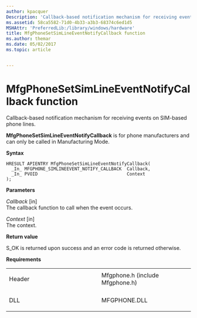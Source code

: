 ```yaml
---
author: kpacquer
Description: 'Callback-based notification mechanism for receiving events on SIM-based phone lines.'
ms.assetid: 58ca5582-71d0-4b33-a3b3-68374c6ed1d5
MSHAttr: 'PreferredLib:/library/windows/hardware'
title: MfgPhoneSetSimLineEventNotifyCallback function
ms.author: themar
ms.date: 05/02/2017
ms.topic: article


---
```


# MfgPhoneSetSimLineEventNotifyCallback function


Callback-based notification mechanism for receiving events on SIM-based phone lines.

**MfgPhoneSetSimLineEventNotifyCallback** is for phone manufacturers and can only be called in Manufacturing Mode.

**Syntax**

```ManagedCPlusPlus
HRESULT APIENTRY MfgPhoneSetSimLineEventNotifyCallback(
  _In_ MFGPHONE_SIMLINEEVENT_NOTIFY_CALLBACK  Callback,
  _In_ PVOID                                  Context
);
```

**Parameters**

*Callback* \[in\]  
The callback function to call when the event occurs.

*Context* \[in\]  
The context.

**Return value**

S\_OK is returned upon success and an error code is returned otherwise.

**Requirements**

<table>
<colgroup>
<col width="50%" />
<col width="50%" />
</colgroup>
<tbody>
<tr class="odd">
<td align="left"><p>Header</p></td>
<td align="left">Mfgphone.h (include Mfgphone.h)</td>
</tr>
<tr class="even">
<td align="left"><p>DLL</p></td>
<td align="left">MFGPHONE.DLL</td>
</tr>
</tbody>
</table>

 

 





